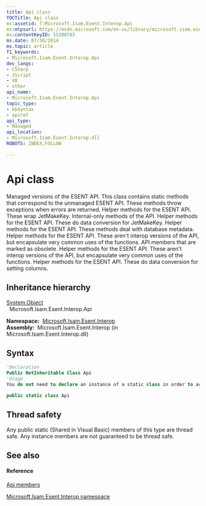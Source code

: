 ```yaml
---
title: Api class
TOCTitle: Api class
ms:assetid: T:Microsoft.Isam.Esent.Interop.Api
ms:mtpsurl: https://msdn.microsoft.com/en-us/library/microsoft.isam.esent.interop.api(v=EXCHG.10)
ms:contentKeyID: 55100783
ms.date: 07/30/2014
ms.topic: article
f1_keywords:
- Microsoft.Isam.Esent.Interop.Api
dev_langs:
- CSharp
- JScript
- VB
- other
api_name: 
- Microsoft.Isam.Esent.Interop.Api
topic_type: 
- kbSyntax
- apiref
api_type: 
- Managed
api_location: 
- Microsoft.Isam.Esent.Interop.dll
ROBOTS: INDEX,FOLLOW

---
```


# Api class

Managed versions of the ESENT API. This class contains static methods that correspond to the unmanaged ESENT API. These methods throw exceptions when errors are returned. Helper methods for the ESENT API. These wrap JetMakeKey. Internal-only methods of the API. Helper methods for the ESENT API. These do data conversion for JetMakeKey. Helper methods for the ESENT API. These methods deal with database metadata. Helper methods for the ESENT API. These aren't interop versions of the API, but encapsulate very common uses of the functions. API members that are marked as obsolete. Helper methods for the ESENT API. These aren't interop versions of the API, but encapsulate very common uses of the functions. Helper methods for the ESENT API. These do data conversion for setting columns.

## Inheritance hierarchy

[System.Object](https://docs.microsoft.com/dotnet/api/system.object?redirectedfrom=MSDN)  
  Microsoft.Isam.Esent.Interop.Api  

**Namespace:**  [Microsoft.Isam.Esent.Interop](hh596136\(v=exchg.10\).md)  
**Assembly:**  Microsoft.Isam.Esent.Interop (in Microsoft.Isam.Esent.Interop.dll)

## Syntax

``` vb
'Declaration
Public NotInheritable Class Api
'Usage
You do not need to declare an instance of a static class in order to access its members.
```

``` csharp
public static class Api
```

## Thread safety

Any public static (Shared in Visual Basic) members of this type are thread safe. Any instance members are not guaranteed to be thread safe.

## See also

#### Reference

[Api members](dn292213\(v=exchg.10\).md)

[Microsoft.Isam.Esent.Interop namespace](hh596136\(v=exchg.10\).md)

